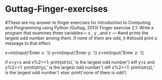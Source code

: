 # Guttag-Finger-exercises
#These are my answer to finger exercises  for Introduction to Computing and Programming using Python (Guttag, 2013)
Finger exercise 2.1: Write a program that examines three variables— x , y , and z — #and prints the largest odd number among them. If none of them are odd, it #should print a message to that effect.

x=int(input('Enter x: '))
y=int(input('Enter y: '))
z=int(input('Enter z: '))

if x>y>z and x%2==1:
    print(str(x),' is the largest odd number')
elif y>z and y%2==1:
    print(str(y),' is the largest odd number')
elif z%2==1:
    print(str(z),' is the largest odd number')
else:
    print('none of them is odd')

